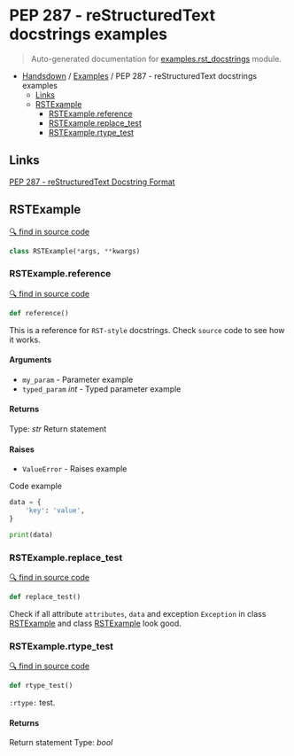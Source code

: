 # PEP 287 - reStructuredText docstrings examples

> Auto-generated documentation for [examples.rst_docstrings](../examples/rst_docstrings.py) module.

- [Handsdown](./README.md#handsdown) / [Examples](./examples_index.md#examples) / PEP 287 - reStructuredText docstrings examples
  - [Links](#links)
  - [RSTExample](#rstexample)
    - [RSTExample.reference](#rstexamplereference)
    - [RSTExample.replace_test](#rstexamplereplace_test)
    - [RSTExample.rtype_test](#rstexamplertype_test)

## Links

[PEP 287 - reStructuredText Docstring Format](https://www.python.org/dev/peps/pep-0287/)

## RSTExample

[🔍 find in source code](../examples/rst_docstrings.py#L10)

```python
class RSTExample(*args, **kwargs)
```

### RSTExample.reference

[🔍 find in source code](../examples/rst_docstrings.py#L11)

```python
def reference()
```

This is a reference for ``RST-style`` docstrings. Check `source` code
to see how it works.

#### Arguments

- `my_param` - Parameter example
- `typed_param` *int* - Typed parameter example

#### Returns

Type: *str*
Return statement

#### Raises

- `ValueError` -  Raises example

Code example

```python
data = {
    'key': 'value',
}

print(data)
```

### RSTExample.replace_test

[🔍 find in source code](../examples/rst_docstrings.py#L40)

```python
def replace_test()
```

Check if all attribute `attributes`, ``data`` and exception `Exception` in
class [RSTExample](#rstexample) and class [RSTExample](#rstexample) look good.

### RSTExample.rtype_test

[🔍 find in source code](../examples/rst_docstrings.py#L31)

```python
def rtype_test()
```

`:rtype:` test.

#### Returns

Return statement
Type: *bool*
